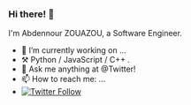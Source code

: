 ### Hi there! 👋

I'm Abdennour ZOUAZOU, a Software Engineer.


- 🔭 I’m currently working on ...
- ⚒️ Python / JavaScript / C++ .
- 💭 Ask me anything at @Twitter!
- 📫 How to reach me: ...
- [![Twitter Follow](https://img.shields.io/twitter/follow/zouazou?style=social)](https://twitter.com/zouazou)

